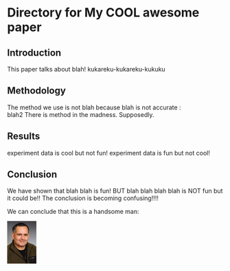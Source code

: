 # Directory for My COOL  awesome paper

## Introduction

This paper talks about blah!
kukareku-kukareku-kukuku

## Methodology

The method we use is not blah because blah is not accurate :\
blah2
There is method in the madness. Supposedly.

## Results

experiment data is cool but not fun! 
experiment data is fun but not cool!

## Conclusion

We have shown that blah blah is fun! BUT blah blah blah blah is NOT fun but it could be!!
The conclusion is becoming confusing!!!!

We can conclude that this is a handsome man:

![Image of a handsome man](figs/mario.jpg)

